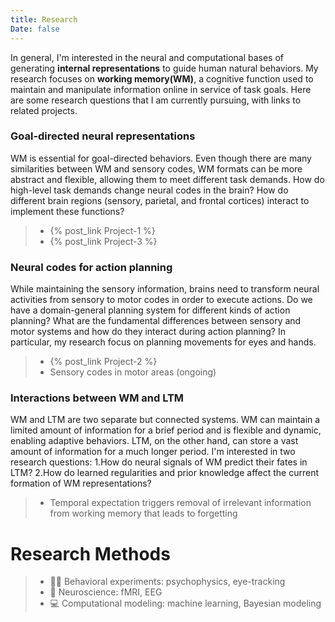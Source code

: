 ```yaml
---
title: Research
Date: false
---
```


In general, I'm interested in the neural and computational bases of generating **internal representations** to guide human natural behaviors. My research focuses on **working memory(WM)**, a cognitive function used to maintain and manipulate information online in service of task goals. Here are some research questions that I am currently pursuing, with links to related projects.


### Goal-directed neural representations
WM is essential for goal-directed behaviors. Even though there are many similarities between WM and sensory codes, WM formats can be more abstract and flexible, allowing them to meet different task demands. How do high-level task demands change neural codes in the brain? How do different brain regions (sensory, parietal, and frontal cortices) interact to implement these functions?


>* {% post_link Project-1 %}
>* {% post_link Project-3 %}


### Neural codes for action planning
While maintaining the sensory information, brains need to transform neural activities from sensory to motor codes in order to execute actions. Do we have a domain-general planning system for different kinds of action planning? What are the fundamental differences between sensory and motor systems and how do they interact during action planning? In particular, my research focus on planning movements for eyes and hands.


>* {% post_link Project-2 %}
>* Sensory codes in motor areas (ongoing)


### Interactions between WM and LTM
WM and LTM are two separate but connected systems. WM can maintain a limited amount of information for a brief period and is flexible and dynamic, enabling adaptive behaviors. LTM, on the other hand, can store a vast amount of information for a much longer period. I'm interested in two research questions: 1.How do neural signals of WM predict their fates in LTM? 2.How do learned regularities and prior knowledge affect the current formation of WM representations?


>* Temporal expectation triggers removal of irrelevant information from working memory that leads to forgetting



# Research Methods
>* 🙋‍♀️ Behavioral experiments: psychophysics, eye-tracking
>* 🧠 Neuroscience: fMRI, EEG
>* 💻 Computational modeling: machine learning, Bayesian modeling


